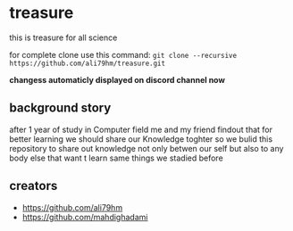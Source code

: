 # treasure

this is treasure for all science

 for complete clone use this command: 
```git clone --recursive https://github.com/ali79hm/treasure.git```

**changess automaticly displayed on discord channel now**

## background story 
after 1 year of study in Computer field me and my friend findout that for better learning we should share our Knowledge toghter 
so we bulid this repository to share out knowledge not only betwen our self but also to any body else that want t learn same things we stadied before

## creators 
- https://github.com/ali79hm
- https://github.com/mahdighadami
